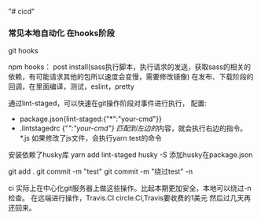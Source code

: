 "# cicd"

### 常见本地自动化 在hooks阶段

git hooks

npm hooks：
post install(sass执行脚本，执行请求的发送，获取sass的相关的依赖，有可能请求其他的包所以速度会变慢，需要修改镜像)
在发布、下载阶段的回调，在里面编译，测试，eslint，pretty

通过lint-staged，可以快速在git操作阶段对事件进行执行，
配置:

* package.json{lint-staged:{"*":"your-cmd"}}
* .lintstagedrc {"*":"your-cmd"}
匹配到左边的*内容，就会执行右边的指令。 *.js 如果修改了js文件，会执行yarn test的命令

安装依赖了husky库
 yarn add lint-staged husky -S
添加husky在package.json

git add .
git commit -m "test"
git commit -m "绕过test" -n

ci
实际上在中心化git服务器上做这些操作。比起本期更加安全，本地可以绕过-n检查。
在远端进行操作，Travis.CI circle.CI,Travis要收费的1美元 然后过几天再还回来。

